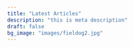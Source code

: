 ```yaml
---
title: "Latest Articles"
description: "this is meta description"
draft: false
bg_image: "images/fieldog2.jpg"
---
```

